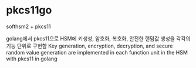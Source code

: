 # pkcs11go
softhsm2 + pkcs11

golang에서 pkcs11으로 HSM에 키생성, 암호화, 복호화, 안전한 랜덤값 생성을 각각의 기능 단위로 구현함
Key generation, encryption, decryption, and secure random value generation are implemented in each function unit in the HSM with pkcs11 in golang
